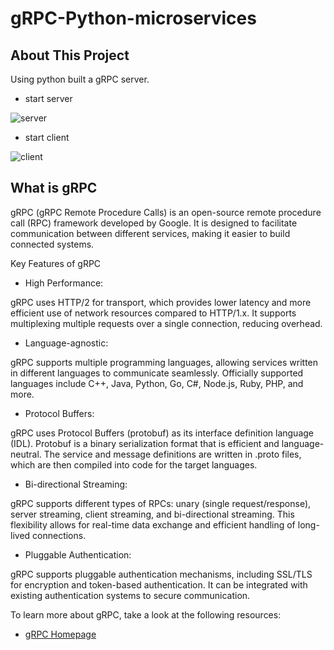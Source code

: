 # gRPC-Python-microservices


## About This Project
Using python built a gRPC server.

- start server
  
![server](https://github.com/BiChong-Jin/gRPC-Python-microservices/assets/130134152/433aa08e-2e3f-486d-a522-48c44655584b)
- start client
  
![client](https://github.com/BiChong-Jin/gRPC-Python-microservices/assets/130134152/48b77d2c-9d58-40ae-85bf-4b140887cab3)



## What is gRPC

gRPC (gRPC Remote Procedure Calls) is an open-source remote procedure call (RPC) framework developed by Google. It is designed to facilitate communication between different services, making it easier to build connected systems.

Key Features of gRPC
- High Performance:

gRPC uses HTTP/2 for transport, which provides lower latency and more efficient use of network resources compared to HTTP/1.x.
It supports multiplexing multiple requests over a single connection, reducing overhead.
- Language-agnostic:

gRPC supports multiple programming languages, allowing services written in different languages to communicate seamlessly.
Officially supported languages include C++, Java, Python, Go, C#, Node.js, Ruby, PHP, and more.
- Protocol Buffers:

gRPC uses Protocol Buffers (protobuf) as its interface definition language (IDL). Protobuf is a binary serialization format that is efficient and language-neutral.
The service and message definitions are written in .proto files, which are then compiled into code for the target languages.
- Bi-directional Streaming:

gRPC supports different types of RPCs: unary (single request/response), server streaming, client streaming, and bi-directional streaming.
This flexibility allows for real-time data exchange and efficient handling of long-lived connections.
- Pluggable Authentication:

gRPC supports pluggable authentication mechanisms, including SSL/TLS for encryption and token-based authentication.
It can be integrated with existing authentication systems to secure communication.

To learn more about gRPC, take a look at the following resources:

- [gRPC Homepage](https://grpc.io/)


